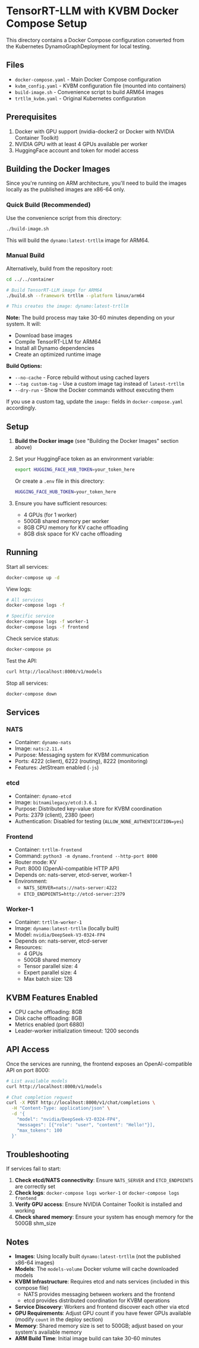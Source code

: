 # TensorRT-LLM with KVBM Docker Compose Setup

This directory contains a Docker Compose configuration converted from the Kubernetes DynamoGraphDeployment for local testing.

## Files

- `docker-compose.yaml` - Main Docker Compose configuration
- `kvbm_config.yaml` - KVBM configuration file (mounted into containers)
- `build-image.sh` - Convenience script to build ARM64 images
- `trtllm_kvbm.yaml` - Original Kubernetes configuration

## Prerequisites

1. Docker with GPU support (nvidia-docker2 or Docker with NVIDIA Container Toolkit)
2. NVIDIA GPU with at least 4 GPUs available per worker
3. HuggingFace account and token for model access

## Building the Docker Images

Since you're running on ARM architecture, you'll need to build the images locally as the published images are x86-64 only.

### Quick Build (Recommended)

Use the convenience script from this directory:

```bash
./build-image.sh
```

This will build the `dynamo:latest-trtllm` image for ARM64.

### Manual Build

Alternatively, build from the repository root:

```bash
cd ../../container

# Build TensorRT-LLM image for ARM64
./build.sh --framework trtllm --platform linux/arm64

# This creates the image: dynamo:latest-trtllm
```

**Note:** The build process may take 30-60 minutes depending on your system. It will:
- Download base images
- Compile TensorRT-LLM for ARM64
- Install all Dynamo dependencies
- Create an optimized runtime image

**Build Options:**
- `--no-cache` - Force rebuild without using cached layers
- `--tag custom-tag` - Use a custom image tag instead of `latest-trtllm`
- `--dry-run` - Show the Docker commands without executing them

If you use a custom tag, update the `image:` fields in `docker-compose.yaml` accordingly.

## Setup

1. **Build the Docker image** (see "Building the Docker Images" section above)

2. Set your HuggingFace token as an environment variable:
   ```bash
   export HUGGING_FACE_HUB_TOKEN=your_token_here
   ```

   Or create a `.env` file in this directory:
   ```bash
   HUGGING_FACE_HUB_TOKEN=your_token_here
   ```

3. Ensure you have sufficient resources:
   - 4 GPUs (for 1 worker)
   - 500GB shared memory per worker
   - 8GB CPU memory for KV cache offloading
   - 8GB disk space for KV cache offloading

## Running

Start all services:
```bash
docker-compose up -d
```

View logs:
```bash
# All services
docker-compose logs -f

# Specific service
docker-compose logs -f worker-1
docker-compose logs -f frontend
```

Check service status:
```bash
docker-compose ps
```

Test the API:
```bash
curl http://localhost:8000/v1/models
```

Stop all services:
```bash
docker-compose down
```

## Services

### NATS
- Container: `dynamo-nats`
- Image: `nats:2.11.4`
- Purpose: Messaging system for KVBM communication
- Ports: 4222 (client), 6222 (routing), 8222 (monitoring)
- Features: JetStream enabled (`-js`)

### etcd
- Container: `dynamo-etcd`
- Image: `bitnamilegacy/etcd:3.6.1`
- Purpose: Distributed key-value store for KVBM coordination
- Ports: 2379 (client), 2380 (peer)
- Authentication: Disabled for testing (`ALLOW_NONE_AUTHENTICATION=yes`)

### Frontend
- Container: `trtllm-frontend`
- Command: `python3 -m dynamo.frontend --http-port 8000`
- Router mode: KV
- Port: 8000 (OpenAI-compatible HTTP API)
- Depends on: nats-server, etcd-server, worker-1
- Environment:
  - `NATS_SERVER=nats://nats-server:4222`
  - `ETCD_ENDPOINTS=http://etcd-server:2379`

### Worker-1
- Container: `trtllm-worker-1`
- Image: `dynamo:latest-trtllm` (locally built)
- Model: `nvidia/DeepSeek-V3-0324-FP4`
- Depends on: nats-server, etcd-server
- Resources:
  - 4 GPUs
  - 500GB shared memory
  - Tensor parallel size: 4
  - Expert parallel size: 4
  - Max batch size: 128

## KVBM Features Enabled

- CPU cache offloading: 8GB
- Disk cache offloading: 8GB
- Metrics enabled (port 6880)
- Leader-worker initialization timeout: 1200 seconds

## API Access

Once the services are running, the frontend exposes an OpenAI-compatible API on port 8000:

```bash
# List available models
curl http://localhost:8000/v1/models

# Chat completion request
curl -X POST http://localhost:8000/v1/chat/completions \
  -H "Content-Type: application/json" \
  -d '{
    "model": "nvidia/DeepSeek-V3-0324-FP4",
    "messages": [{"role": "user", "content": "Hello!"}],
    "max_tokens": 100
  }'
```

## Troubleshooting

If services fail to start:

1. **Check etcd/NATS connectivity**: Ensure `NATS_SERVER` and `ETCD_ENDPOINTS` are correctly set
2. **Check logs**: `docker-compose logs worker-1` or `docker-compose logs frontend`
3. **Verify GPU access**: Ensure NVIDIA Container Toolkit is installed and working
4. **Check shared memory**: Ensure your system has enough memory for the 500GB shm_size

## Notes

- **Images**: Using locally built `dynamo:latest-trtllm` (not the published x86-64 images)
- **Models**: The `models-volume` Docker volume will cache downloaded models
- **KVBM Infrastructure**: Requires etcd and nats services (included in this compose file)
  - NATS provides messaging between workers and the frontend
  - etcd provides distributed coordination for KVBM operations
- **Service Discovery**: Workers and frontend discover each other via etcd
- **GPU Requirements**: Adjust GPU count if you have fewer GPUs available (modify `count` in the deploy section)
- **Memory**: Shared memory size is set to 500GB; adjust based on your system's available memory
- **ARM Build Time**: Initial image build can take 30-60 minutes

